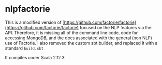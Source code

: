# nlpfactorie

This is a modified version of [https://github.com/factorie/factorie](https://github.com/factorie/factorie) focused on the NLP features via the API.
Therefore, it is missing all of the command line code, code for accessing MongoDB, and the docs associated with the general (non NLP) use of Factorie.
I also removed the custom sbt builder, and replaced it with a standard ```build.sbt```

It compiles under Scala 2.12.3
